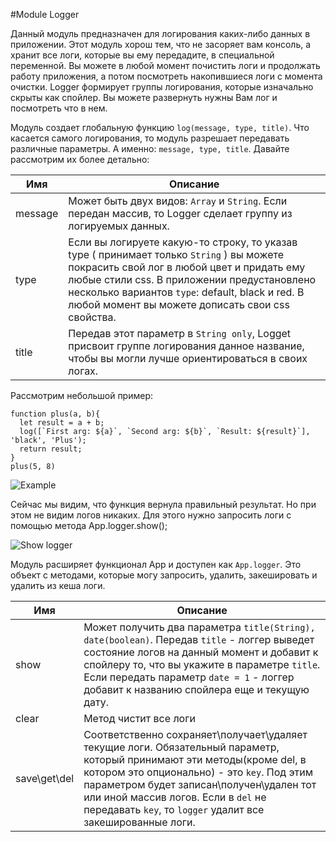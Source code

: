 #Module Logger

Данный модуль предназначен для логирования каких-либо данных в приложении. Этот модуль хорош тем, что не засоряет вам консоль, а хранит все логи, которые вы ему передадите, в специальной переменной. Вы можете в любой момент почистить логи и продолжать работу приложения, а потом посмотреть накопившиеся логи с момента очистки. Logger формирует группы логирования, которые изначально скрыты как спойлер. Вы можете развернуть нужны Вам лог и посмотреть что в нем.

Модуль создает глобальную функцию ```log(message, type, title)```.
Что касается самого логирования, то модуль разрешает передавать различные параметры. А именно: ```message, type, title```.
Давайте рассмотрим их более детально:

Имя    | Описание
------------ | -------------
message      | Может быть двух видов: ```Array``` и ```String```. Если передан массив, то Logger сделает группу из логируемых данных.
type      | Если вы логируете какую-то строку, то указав type ( принимает только ```String``` ) вы можете покрасить свой лог в любой цвет и придать ему любые стили css. В приложении предустановлено несколько вариантов ```type```: default, black и red. В любой момент вы можете дописать свои css свойства.
title      | Передав этот параметр в ```String only```, Logget присвоит группе логирования данное название, чтобы вы могли лучше ориентироваться в своих логах.

Рассмотрим небольшой пример:

```
function plus(a, b){
  let result = a + b;
  log([`First arg: ${a}`, `Second arg: ${b}`, `Result: ${result}`], 'black', 'Plus');
  return result;
}
plus(5, 8)
```

![Example](http://joxi.ru/L4Ak3LbI4ObpAq.jpg)

Сейчас мы видим, что функция вернула правильный результат. Но при этом не видим логов никаких. Для этого нужно запросить логи с помощью метода App.logger.show();

![Show logger](http://joxi.ru/NDrlaKnT1ae5mP.jpg)

Модуль расширяет функционал App и доступен как ```App.logger```. Это объект с методами, которые могу запросить, удалить, закешировать и удалить из кеша логи.

Имя    | Описание
------------ | -------------
show      | Может получить два параметра ```title(String), date(boolean)```. Передав ```title``` - логгер выведет состояние логов на данный момент и добавит к спойлеру то, что вы укажите в параметре ```title```. Если передать параметр ```date = 1``` - логгер добавит к названию спойлера еще и текущую дату.
clear      | Метод чистит все логи
save\get\del      | Соответственно сохраняет\получает\удаляет текущие логи. Обязательный параметр, который принимают эти методы(кроме del, в котором это опционально) - это ```key```. Под этим параметром будет записан\получен\удален тот или иной массив логов. Если в ```del``` не передавать ```key```, то ```logger``` удалит все закешированные логи.